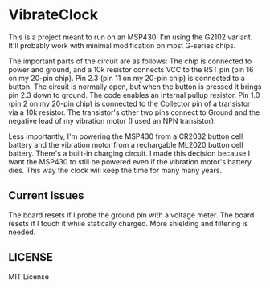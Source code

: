 # VibrateClock


This is a project meant to run on an MSP430. I'm using the G2102 variant. It'll probably work with minimal modification on most G-series chips.

The important parts of the circuit are as follows:
	The chip is connected to power and ground, and a 10k resistor connects VCC to the RST pin (pin 16 on my 20-pin chip).
	Pin 2.3 (pin 11 on my 20-pin chip) is connected to a button. The circuit is normally open, but when the button is pressed it brings pin 2.3 down to ground. The code enables an internal pullup resistor.
	Pin 1.0 (pin 2 on my 20-pin chip) is connected to the Collector pin of a transistor via a 10k resistor. The transistor's other two pins connect to Ground and the negative lead of my vibration motor (I used an NPN transistor).

Less importantly, I'm powering the MSP430 from a CR2032 button cell battery and the vibration motor from a rechargable ML2020 button cell battery. There's a built-in charging circuit.
I made this decision because I want the MSP430 to still be powered even if the vibration motor's battery dies. This way the clock will keep the time for many many years.

##  Current Issues ##
The board resets if I probe the ground pin with a voltage meter. The board resets if I touch it while statically charged. More shielding and filtering is needed.

##  LICENSE  ##
MIT License
